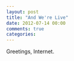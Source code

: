 ```yaml
---
layout: post
title: "And We're Live"
date: 2012-07-14 00:00
comments: true
categories: 
---
```


Greetings, Internet.
